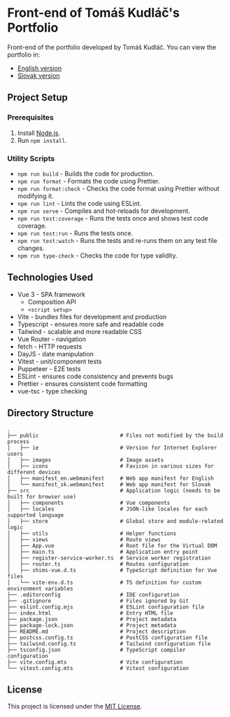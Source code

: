 # Front-end of Tomáš Kudláč's Portfolio

Front-end of the portfolio developed by Tomáš Kudláč. You can view the portfolio in:

-   [English version](https://tomaskudlac.sk/en?ref=github)
-   [Slovak version](https://tomaskudlac.sk/?ref=github)

## Project Setup

### Prerequisites

1. Install [Node.js](https://nodejs.org/en/download/package-manager).
2. Run `npm install`.

### Utility Scripts

-   `npm run build` - Builds the code for production.
-   `npm run format` - Formats the code using Prettier.
-   `npm run format:check` - Checks the code format using Prettier without modifying it.
-   `npm run lint` - Lints the code using ESLint.
-   `npm run serve` - Compiles and hot-reloads for development.
-   `npm run test:coverage` - Runs the tests once and shows test code coverage.
-   `npm run test:run` - Runs the tests once.
-   `npm run test:watch` - Runs the tests and re-runs them on any test file changes.
-   `npm run type-check` - Checks the code for type validity.

## Technologies Used

-   Vue 3 - SPA framework
    -   Composition API
    -   `<script setup>`
-   Vite - bundles files for development and production
-   Typescript - ensures more safe and readable code
-   Tailwind - scalable and more readable CSS
-   Vue Router - navigation
-   fetch - HTTP requests
-   DayJS - date manipulation
-   Vitest - unit/component tests
-   Puppeteer - E2E tests
-   ESLint - ensures code consistency and prevents bugs
-   Prettier - ensures consistent code formatting
-   vue-tsc - type checking

## Directory Structure

```
.
├── public                          # Files not modified by the build process
│   ├── ie                          # Version for Internet Explorer users
│   ├── images                      # Image assets
│   ├── icons                       # Favicon in various sizes for different devices
│   ├── manifest_en.webmanifest     # Web app manifest for English
│   └── manifest_sk.webmanifest     # Web app manifest for Slovak
├── src                             # Application logic (needs to be built for browser use)
│   ├── components                  # Vue components
│   ├── locales                     # JSON-like locales for each supported language
│   ├── store                       # Global store and module-related logic
│   ├── utils                       # Helper functions
│   ├── views                       # Route views
│   ├── App.vue                     # Root file for the Virtual DOM
│   ├── main.ts                     # Application entry point
│   ├── register-service-worker.ts  # Service worker registration
│   ├── router.ts                   # Routes configuration
│   ├── shims-vue.d.ts              # TypeScript definition for Vue files
│   └── vite-env.d.ts               # TS definition for custom environment variables
├── .editorconfig                   # IDE configuration
├── .gitignore                      # Files ignored by Git
├── eslint.config.mjs               # ESLint configuration file
├── index.html                      # Entry HTML file
├── package.json                    # Project metadata
├── package-lock.json               # Project metadata
├── README.md                       # Project description
├── postcss.config.ts               # PostCSS configuration file
├── tailwind.config.ts              # Tailwind configuration file
├── tsconfig.json                   # TypeScript compiler configuration
├── vite.config.mts                 # Vite configuration
└── vitest.config.mts               # Vitest configuration
```

## License

This project is licensed under the [MIT License](https://opensource.org/licenses/MIT).
